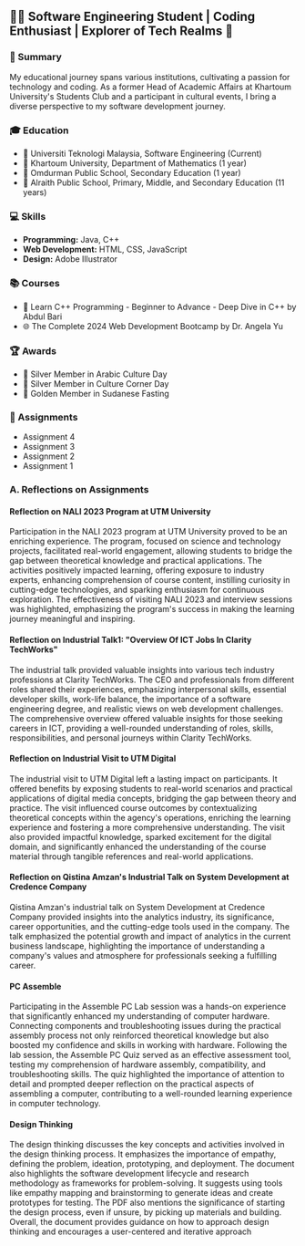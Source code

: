 ## 👩‍💻 Software Engineering Student | Coding Enthusiast | Explorer of Tech Realms 🚀

### 📝 Summary
My educational journey spans various institutions, cultivating a passion for technology and coding. As a former Head of Academic Affairs at Khartoum University's Students Club and a participant in cultural events, I bring a diverse perspective to my software development journey.

### 🎓 Education
- 🏫 Universiti Teknologi Malaysia, Software Engineering (Current)
- 🏢 Khartoum University, Department of Mathematics (1 year)
- 🏫 Omdurman Public School, Secondary Education (1 year)
- 🏫 Alraith Public School, Primary, Middle, and Secondary Education (11 years)

### 💻 Skills
- **Programming:** Java, C++
- **Web Development:** HTML, CSS, JavaScript
- **Design:** Adobe Illustrator

### 📚 Courses
- 🚀 Learn C++ Programming - Beginner to Advance - Deep Dive in C++ by Abdul Bari
- 🌐 The Complete 2024 Web Development Bootcamp by Dr. Angela Yu

### 🏆 Awards
- 🥈 Silver Member in Arabic Culture Day
- 🥈 Silver Member in Culture Corner Day
- 🥇 Golden Member in Sudanese Fasting

### 📎 Assignments
- Assignment 4
- Assignment 3
- Assignment 2
- Assignment 1

### A. Reflections on Assignments
#### Reflection on NALI 2023 Program at UTM University
Participation in the NALI 2023 program at UTM University proved to be an enriching experience. The program, focused on science and technology projects, facilitated real-world engagement, allowing students to bridge the gap between theoretical knowledge and practical applications. The activities positively impacted learning, offering exposure to industry experts, enhancing comprehension of course content, instilling curiosity in cutting-edge technologies, and sparking enthusiasm for continuous exploration. The effectiveness of visiting NALI 2023 and interview sessions was highlighted, emphasizing the program's success in making the learning journey meaningful and inspiring.

#### Reflection on Industrial Talk1: "Overview Of ICT Jobs In Clarity TechWorks"
The industrial talk provided valuable insights into various tech industry professions at Clarity TechWorks. The CEO and professionals from different roles shared their experiences, emphasizing interpersonal skills, essential developer skills, work-life balance, the importance of a software engineering degree, and realistic views on web development challenges. The comprehensive overview offered valuable insights for those seeking careers in ICT, providing a well-rounded understanding of roles, skills, responsibilities, and personal journeys within Clarity TechWorks.

#### Reflection on Industrial Visit to UTM Digital
The industrial visit to UTM Digital left a lasting impact on participants. It offered benefits by exposing students to real-world scenarios and practical applications of digital media concepts, bridging the gap between theory and practice. The visit influenced course outcomes by contextualizing theoretical concepts within the agency's operations, enriching the learning experience and fostering a more comprehensive understanding. The visit also provided impactful knowledge, sparked excitement for the digital domain, and significantly enhanced the understanding of the course material through tangible references and real-world applications.

#### Reflection on Qistina Amzan's Industrial Talk on System Development at Credence Company
Qistina Amzan's industrial talk on System Development at Credence Company provided insights into the analytics industry, its significance, career opportunities, and the cutting-edge tools used in the company. The talk emphasized the potential growth and impact of analytics in the current business landscape, highlighting the importance of understanding a company's values and atmosphere for professionals seeking a fulfilling career.

#### PC Assemble
Participating in the Assemble PC Lab session was a hands-on experience that significantly enhanced my understanding of computer hardware. Connecting components and troubleshooting issues during the practical assembly process not only reinforced theoretical knowledge but also boosted my confidence and skills in working with hardware. Following the lab session, the Assemble PC Quiz served as an effective assessment tool, testing my comprehension of hardware assembly, compatibility, and troubleshooting skills. The quiz highlighted the importance of attention to detail and prompted deeper reflection on the practical aspects of assembling a computer, contributing to a well-rounded learning experience in computer technology.

#### Design Thinking
The design thinking discusses the key concepts and activities involved in the design thinking process. It emphasizes the importance of empathy, defining the problem, ideation, prototyping, and deployment. The document also highlights the software development lifecycle and research methodology as frameworks for problem-solving. It suggests using tools like empathy mapping and brainstorming to generate ideas and create prototypes for testing. The PDF also mentions the significance of starting the design process, even if unsure, by picking up materials and building. Overall, the document provides guidance on how to approach design thinking and encourages a user-centered and iterative approach


